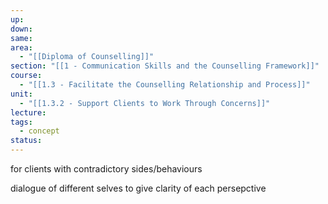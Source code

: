 ```yaml
---
up: 
down: 
same: 
area:
  - "[[Diploma of Counselling]]"
section: "[[1 - Communication Skills and the Counselling Framework]]"
course:
  - "[[1.3 - Facilitate the Counselling Relationship and Process]]"
unit:
  - "[[1.3.2 - Support Clients to Work Through Concerns]]"
lecture: 
tags:
  - concept
status:
---
```

for clients with contradictory sides/behaviours

dialogue of different selves to give clarity of each persepctive